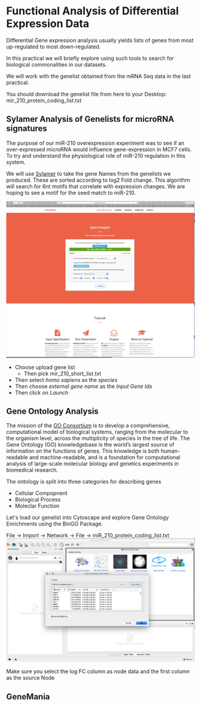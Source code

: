 # Functional Analysis of Differential Expression Data

Differential Gene expression analysis usually yields lists of genes from most up-regulated to most down-regulated.

In this practical we will briefly explore using such tools to search for biological commonalities in our datasets.

We will work with the genelist obtained from the mRNA Seq data in the last practical.

You should download the genelist file from here to your Desktop:
mir_210_protein_coding_list.txt

## Sylamer Analysis of Genelists for microRNA signatures

The purpose of our miR-210 overexpression experiment was to see if an over-expressed microRNA would influence gene-expression in MCF7 cells. To try and understand the physiological role of miR-210 regulation in this system.

We will use [Sylamer](http://wwwdev.ebi.ac.uk/enright-dev/sylarray2/) to take the gene Names from the genelists we produced. These are sorted according to log2 Fold change. This algorithm will search for 6nt motifs that correlate with expression changes. We are hoping to see a motif for the seed match to miR-210.

![sylamer](https://github.com/EnrightLab/Courses-and-Practicals/blob/master/Cambridge_BBS/Functional%20Analysis/Sylamer.png)

* Choose upload gene list
  * Then pick mir_210_short_list.txt
* Then select *homo sapiens* as the *species*
* Then choose *external gene name* as the *Input Gene Ids* 
* Then click on *Launch*

## Gene Ontology Analysis

The mission of the [GO Consortium](http://geneontology.org) is to develop a comprehensive, computational model of biological systems, ranging from the molecular to the organism level, across the multiplicity of species in the tree of life. The Gene Ontology (GO) knowledgebase is the world’s largest source of information on the functions of genes. This knowledge is both human-readable and machine-readable, and is a foundation for computational analysis of large-scale molecular biology and genetics experiments in biomedical research.

The ontology is split into three categories for describing genes

* Cellular Compopnent
* Biological Process
* Moleclar Function

Let's load our genelist into Cytoscape and explore Gene Ontology Enrichments using the BinGO Package.

File -> Import -> Network -> File -> miR_210_protein_coding_list.txt
![import](https://github.com/EnrightLab/Courses-and-Practicals/blob/master/Cambridge_BBS/Functional%20Analysis/import.png)

Make sure you select the log FC column as node data and the first column as the source Node



## GeneMania

